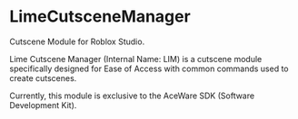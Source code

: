 # LimeCutsceneManager
Cutscene Module for Roblox Studio.

Lime Cutscene Manager (Internal Name: LIM) is a cutscene module specifically designed for Ease of Access with common commands used to create cutscenes.

Currently, this module is exclusive to the AceWare SDK (Software Development Kit).
